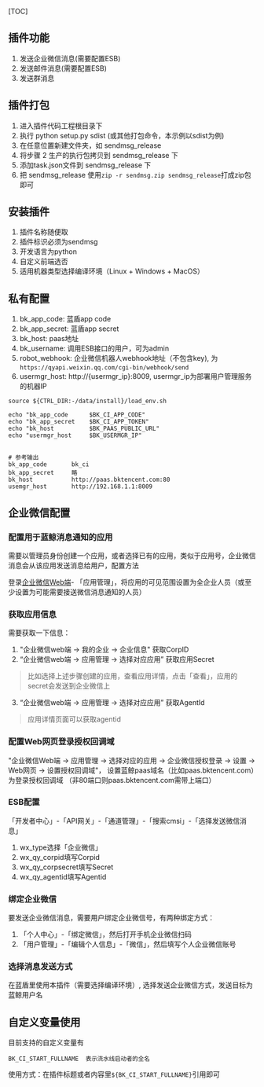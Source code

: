 
[TOC]
## 插件功能
1. 发送企业微信消息(需要配置ESB)
2. 发送邮件消息(需要配置ESB)
3. 发送群消息
   
## 插件打包
 1. 进入插件代码工程根目录下
 2. 执行 python setup.py sdist (或其他打包命令，本示例以sdist为例)
 3. 在任意位置新建文件夹，如 sendmsg_release
 4. 将步骤 2 生产的执行包拷贝到 sendmsg_release 下
 5. 添加task.json文件到 sendmsg_release 下
 6. 把 sendmsg_release 使用`zip -r sendmsg.zip sendmsg_release`打成zip包即可 

## 安装插件
1. 插件名称随便取
2. 插件标识必须为sendmsg
3. 开发语言为python
4. 自定义前端选否
5. 适用机器类型选择编译环境（Linux + Windows + MacOS）
   
## 私有配置
1. bk_app_code: 蓝盾app code
2. bk_app_secret: 蓝盾app secret
3. bk_host: paas地址
4. bk_username: 调用ESB接口的用户，可为admin
5. robot_webhook: 企业微信机器人webhook地址（不包含key), 为`https://qyapi.weixin.qq.com/cgi-bin/webhook/send`
6. usermgr_host: http://{usermgr_ip}:8009, usermgr_ip为部署用户管理服务的机器IP

```
source ${CTRL_DIR:-/data/install}/load_env.sh

echo "bk_app_code      $BK_CI_APP_CODE"
echo "bk_app_secret    $BK_CI_APP_TOKEN"
echo "bk_host          $BK_PAAS_PUBLIC_URL"
echo "usermgr_host     $BK_USERMGR_IP"


# 参考输出
bk_app_code       bk_ci
bk_app_secret     略
bk_host           http://paas.bktencent.com:80
usemgr_host       http://192.168.1.1:8009
```

## 企业微信配置

### 配置用于蓝鲸消息通知的应用

需要以管理员身份创建一个应用，或者选择已有的应用，类似于应用号，企业微信消息会从该应用发送消息给用户，配置方法

登录[企业微信Web端](https://work.weixin.qq.com/wework_admin/frame#apps)- 「应用管理」，将应用的可见范围设置为全企业人员（或至少设置为可能需要接送微信消息通知的人员）


### 获取应用信息

需要获取一下信息：

1. "企业微信web端 → 我的企业 → 企业信息" 获取CorpID
2. “企业微信web端 → 应用管理 → 选择对应应用” 获取应用Secret
> 比如选择上述步骤创建的应用，查看应用详情，点击「查看」，应用的secret会发送到企业微信上
3. “企业微信web端 → 应用管理 → 选择对应应用” 获取AgentId
> 应用详情页面可以获取agentid

### 配置Web网页登录授权回调域

"企业微信Web端 → 应用管理 → 选择对应的应用 → 企业微信授权登录 → 设置 → Web网页 → 设置授权回调域"， 设置蓝鲸paas域名（比如paas.bktencent.com）为登录授权回调域 （非80端口则paas.bktencent.com需带上端口）

### ESB配置

「开发者中心」-「API网关」-「通道管理」-「搜索cmsi」-「选择发送微信消息」

1. wx_type选择「企业微信」
2. wx_qy_corpid填写Corpid
3. wx_qy_corpsecret填写Secret
4. wx_qy_agentid填写Agentid

### 绑定企业微信

要发送企业微信消息，需要用户绑定企业微信号，有两种绑定方式：

1. 「个人中心」-「绑定微信」，然后打开手机企业微信扫码
2. 「用户管理」-「编辑个人信息」-「微信」，然后填写个人企业微信账号

### 选择消息发送方式

在蓝盾里使用本插件（需要选择编译环境）, 选择发送企业微信方式，发送目标为蓝鲸用户名

## 自定义变量使用
目前支持的自定义变量有
```
BK_CI_START_FULLNAME  表示流水线启动者的全名
```
使用方式：在插件标题或者内容里`${BK_CI_START_FULLNAME}`引用即可


